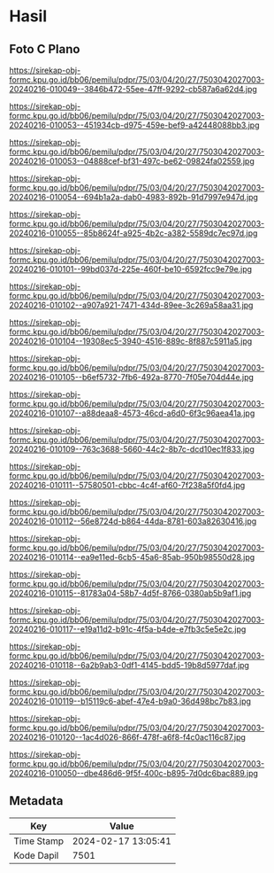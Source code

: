 # Hasil

## Foto C Plano

https://sirekap-obj-formc.kpu.go.id/bb06/pemilu/pdpr/75/03/04/20/27/7503042027003-20240216-010049--3846b472-55ee-47ff-9292-cb587a6a62d4.jpg

https://sirekap-obj-formc.kpu.go.id/bb06/pemilu/pdpr/75/03/04/20/27/7503042027003-20240216-010053--451934cb-d975-459e-bef9-a42448088bb3.jpg

https://sirekap-obj-formc.kpu.go.id/bb06/pemilu/pdpr/75/03/04/20/27/7503042027003-20240216-010053--04888cef-bf31-497c-be62-09824fa02559.jpg

https://sirekap-obj-formc.kpu.go.id/bb06/pemilu/pdpr/75/03/04/20/27/7503042027003-20240216-010054--694b1a2a-dab0-4983-892b-91d7997e947d.jpg

https://sirekap-obj-formc.kpu.go.id/bb06/pemilu/pdpr/75/03/04/20/27/7503042027003-20240216-010055--85b8624f-a925-4b2c-a382-5589dc7ec97d.jpg

https://sirekap-obj-formc.kpu.go.id/bb06/pemilu/pdpr/75/03/04/20/27/7503042027003-20240216-010101--99bd037d-225e-460f-be10-6592fcc9e79e.jpg

https://sirekap-obj-formc.kpu.go.id/bb06/pemilu/pdpr/75/03/04/20/27/7503042027003-20240216-010102--a907a921-7471-434d-89ee-3c269a58aa31.jpg

https://sirekap-obj-formc.kpu.go.id/bb06/pemilu/pdpr/75/03/04/20/27/7503042027003-20240216-010104--19308ec5-3940-4516-889c-8f887c5911a5.jpg

https://sirekap-obj-formc.kpu.go.id/bb06/pemilu/pdpr/75/03/04/20/27/7503042027003-20240216-010105--b6ef5732-7fb6-492a-8770-7f05e704d44e.jpg

https://sirekap-obj-formc.kpu.go.id/bb06/pemilu/pdpr/75/03/04/20/27/7503042027003-20240216-010107--a88deaa8-4573-46cd-a6d0-6f3c96aea41a.jpg

https://sirekap-obj-formc.kpu.go.id/bb06/pemilu/pdpr/75/03/04/20/27/7503042027003-20240216-010109--763c3688-5660-44c2-8b7c-dcd10ec1f833.jpg

https://sirekap-obj-formc.kpu.go.id/bb06/pemilu/pdpr/75/03/04/20/27/7503042027003-20240216-010111--57580501-cbbc-4c4f-af60-7f238a5f0fd4.jpg

https://sirekap-obj-formc.kpu.go.id/bb06/pemilu/pdpr/75/03/04/20/27/7503042027003-20240216-010112--56e8724d-b864-44da-8781-603a82630416.jpg

https://sirekap-obj-formc.kpu.go.id/bb06/pemilu/pdpr/75/03/04/20/27/7503042027003-20240216-010114--ea9e11ed-6cb5-45a6-85ab-950b98550d28.jpg

https://sirekap-obj-formc.kpu.go.id/bb06/pemilu/pdpr/75/03/04/20/27/7503042027003-20240216-010115--81783a04-58b7-4d5f-8766-0380ab5b9af1.jpg

https://sirekap-obj-formc.kpu.go.id/bb06/pemilu/pdpr/75/03/04/20/27/7503042027003-20240216-010117--e19a11d2-b91c-4f5a-b4de-e7fb3c5e5e2c.jpg

https://sirekap-obj-formc.kpu.go.id/bb06/pemilu/pdpr/75/03/04/20/27/7503042027003-20240216-010118--6a2b9ab3-0df1-4145-bdd5-19b8d5977daf.jpg

https://sirekap-obj-formc.kpu.go.id/bb06/pemilu/pdpr/75/03/04/20/27/7503042027003-20240216-010119--b15119c6-abef-47e4-b9a0-36d498bc7b83.jpg

https://sirekap-obj-formc.kpu.go.id/bb06/pemilu/pdpr/75/03/04/20/27/7503042027003-20240216-010120--1ac4d026-866f-478f-a6f8-f4c0ac116c87.jpg

https://sirekap-obj-formc.kpu.go.id/bb06/pemilu/pdpr/75/03/04/20/27/7503042027003-20240216-010050--dbe486d6-9f5f-400c-b895-7d0dc6bac889.jpg


## Metadata

| Key        | Value               |
| ---------- | ------------------- |
| Time Stamp | 2024-02-17 13:05:41 |
| Kode Dapil | 7501                |



